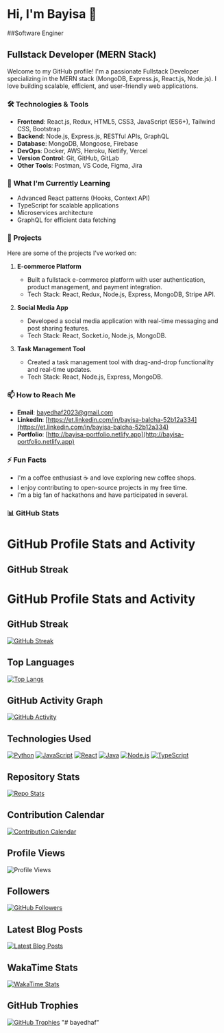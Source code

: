 # Hi, I'm Bayisa 👋

##Software Enginer
## Fullstack Developer (MERN Stack)

Welcome to my GitHub profile! I'm a passionate Fullstack Developer specializing in the MERN stack (MongoDB, Express.js, React.js, Node.js). I love building scalable, efficient, and user-friendly web applications. 

### 🛠️ Technologies & Tools

- **Frontend**: React.js, Redux, HTML5, CSS3, JavaScript (ES6+), Tailwind CSS, Bootstrap
- **Backend**: Node.js, Express.js, RESTful APIs, GraphQL
- **Database**: MongoDB, Mongoose, Firebase
- **DevOps**: Docker, AWS, Heroku, Netlify, Vercel
- **Version Control**: Git, GitHub, GitLab
- **Other Tools**: Postman, VS Code, Figma, Jira

### 🌱 What I'm Currently Learning

- Advanced React patterns (Hooks, Context API)
- TypeScript for scalable applications
- Microservices architecture
- GraphQL for efficient data fetching

### 💼 Projects

Here are some of the projects I've worked on:

1. **E-commerce Platform**  
   - Built a fullstack e-commerce platform with user authentication, product management, and payment integration.
   - Tech Stack: React, Redux, Node.js, Express, MongoDB, Stripe API.

2. **Social Media App**  
   - Developed a social media application with real-time messaging and post sharing features.
   - Tech Stack: React, Socket.io, Node.js, MongoDB.

3. **Task Management Tool**  
   - Created a task management tool with drag-and-drop functionality and real-time updates.
   - Tech Stack: React, Node.js, Express, MongoDB.

### 📫 How to Reach Me

- **Email**: [bayedhaf2023@gmail.com](mailto:bayedhaf2023@gmail.com)
- **LinkedIn**: [https://et.linkedin.com/in/bayisa-balcha-52b12a334](https://et.linkedin.com/in/bayisa-balcha-52b12a334)
- **Portfolio**: [http://bayisa-portfolio.netlify.app](http://bayisa-portfolio.netlify.app)

### ⚡ Fun Facts

- I'm a coffee enthusiast ☕ and love exploring new coffee shops.
- I enjoy contributing to open-source projects in my free time.
- I'm a big fan of hackathons and have participated in several.

### 📊 GitHub Stats
# GitHub Profile Stats and Activity

## GitHub Streak
# GitHub Profile Stats and Activity

## GitHub Streak
[![GitHub Streak](https://github-readme-streak-stats.herokuapp.com/?user=bayedhaf&theme=dark)](https://git.io/streak-stats)



## Top Languages
[![Top Langs](https://github-readme-stats.vercel.app/api/top-langs/?username=bayedhaf&layout=compact&theme=dark&langs_count=8&hide=html,css)](https://github.com/bayedhaf)

## GitHub Activity Graph
[![GitHub Activity](https://github-readme-activity-graph.cyclic.app/graph?username=bayedhaf&theme=react&area=true&hide_border=true)](https://github.com/bayedhaf)

## Technologies Used
[![Python](https://img.shields.io/badge/Python-3776AB?style=flat&logo=python&logoColor=white)](https://python.org)
[![JavaScript](https://img.shields.io/badge/JavaScript-F7DF1E?style=flat&logo=javascript&logoColor=black)](https://developer.mozilla.org/en-US/docs/Web/JavaScript)
[![React](https://img.shields.io/badge/React-61DAFB?style=flat&logo=react&logoColor=black)](https://reactjs.org)
[![Java](https://img.shields.io/badge/Java-ED8B00?style=flat&logo=java&logoColor=white)](https://java.com)
[![Node.js](https://img.shields.io/badge/Node.js-339933?style=flat&logo=node.js&logoColor=white)](https://nodejs.org)
[![TypeScript](https://img.shields.io/badge/TypeScript-3178C6?style=flat&logo=typescript&logoColor=white)](https://typescriptlang.org)

## Repository Stats
[![Repo Stats](https://github-readme-stats.vercel.app/api/pin/?username=bayedhaf&repo=your-repo-name&theme=dark)](https://github.com/bayedhaf/your-repo-name)

## Contribution Calendar
[![Contribution Calendar](https://github-readme-activity-graph.cyclic.app/graph?username=bayedhaf&theme=github&area=true&hide_border=true)](https://github.com/bayedhaf)

## Profile Views
![Profile Views](https://komarev.com/ghpvc/?username=bayedhaf&color=blue&style=flat)

## Followers
[![GitHub Followers](https://img.shields.io/github/followers/bayedhaf?label=Follow&style=social)](https://github.com/bayedhaf)

## Latest Blog Posts
[![Latest Blog Posts](https://github-readme-blog-posts.vercel.app/api/posts?username=bayedhaf&count=3)](https://your-blog-url.com)

## WakaTime Stats
[![WakaTime Stats](https://github-readme-stats.vercel.app/api/wakatime?username=bayedhaf&theme=dark)](https://wakatime.com/@bayedhaf)

## GitHub Trophies
[![GitHub Trophies](https://github-profile-trophy.vercel.app/?username=bayedhaf&theme=onedark&row=2&column=3&margin-w=15&margin-h=15)](https://github.com/bayedhaf)
"# bayedhaf" 

